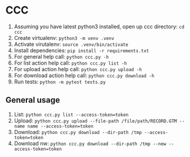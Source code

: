 # CCC

1. Assuming you have latest python3 installed, open up ccc directory: `cd ccc`
2. Create virtualenv: `python3 -m venv .venv`
3. Activate virutalenv: `source .venv/bin/activate`
4. Install dependencies: `pip install -r requirements.txt`
5. For general help call: `python ccc.py -h`
6. For list action help call: `python ccc.py list -h`
7. For upload action help call: `python ccc.py upload -h`
8. For download action help call: `python ccc.py download -h`
9. Run tests: `python -m pytest tests.py`

## General usage

1. List: `python ccc.py list --access-token=token`
2. Upload: `python ccc.py upload --file-path /file/path/RECORD.GTM --name name --access-token=token`
3. Download: `python ccc.py download --dir-path /tmp --access-token=token`
4. Download nw: `python ccc.py download --dir-path /tmp --new --access-token=token`
